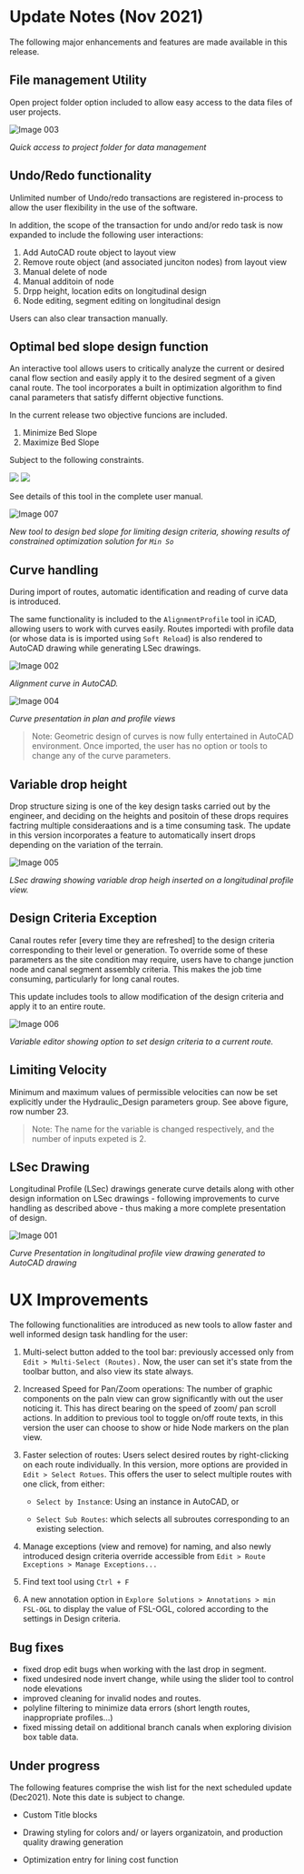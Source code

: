 # Update Notes (Nov 2021)

The following major enhancements and features are made available in this release.

## File management Utility

Open project folder option included to allow easy access to the data files of user projects.

![Image 003](https://user-images.githubusercontent.com/88286426/140335886-6ab2310c-44b1-484b-9cc6-082a12a2cd2c.png)

*Quick access to project folder for data management*

## Undo/Redo functionality

Unlimited number of Undo/redo transactions are registered in-process to allow the user flexibility in the use of the software.

In addition, the scope of the transaction for undo and/or redo task is now expanded to include the following user interactions:

1. Add AutoCAD route object to layout view
2. Remove route object (and associated junciton nodes) from layout view
3. Manual delete of node
4. Manual additoin of node
5. Drpp height, location edits on longitudinal design
6. Node editing, segment editing on longitudinal design

Users can also clear transaction manually.

## Optimal bed slope design function

An interactive tool allows users to critically analyze the current or desired canal flow section and easily apply it to the desired segment of a given canal route. The tool incorporates a built in optimization algorithm to find canal parameters that satisfy differnt objective functions. 

In the current release two objective funcions are included.

1. Minimize Bed Slope
2. Maximize Bed Slope

Subject to the following constraints.

<img src="https://render.githubusercontent.com/render/math?math=v_{min}<=v<=v_{max}">

<img src="https://render.githubusercontent.com/render/math?math=\Tau <= \Tau_{max}">

See details of this tool in the complete user manual.

![Image 007](https://user-images.githubusercontent.com/88286426/140336164-1c00e855-7b1a-47d4-96ac-e7d6f5e6cf33.png)

*New tool to design bed slope for limiting design criteria, showing results of constrained optimization solution for `Min So`*

## Curve handling

During import of routes, automatic identification and reading of curve data is introduced. 

The same functionality is included to the  `AlignmentProfile` tool in iCAD, allowing users to work with curves easily. Routes importedi with profile data (or whose data is is imported using `Soft Reload`) is also rendered to AutoCAD drawing while generating LSec drawings.

![Image 002](https://user-images.githubusercontent.com/88286426/140336241-8026c0d6-e85f-45cd-b946-6c70d1999bdb.png)

*Alignment curve in AutoCAD.*

![Image 004](https://user-images.githubusercontent.com/88286426/140336281-8e3e889f-7a8f-42ad-9ec5-48cbe906fa51.png)

*Curve presentation in plan and profile views*

> Note: Geometric design of curves is now fully entertained in AutoCAD environment. Once imported, the user has no option or tools to change any of the curve parameters.

## Variable drop height

Drop structure sizing is one of the key design tasks carried out by the engineer, and deciding on the heights and positoin of these drops requires factring multiple consideraations and is a time consuming task. The update in this version incorporates a feature to automatically insert drops depending on the variation of the terrain.

![Image 005](https://user-images.githubusercontent.com/88286426/140336347-dd63382e-8f5d-49b1-9209-86dd6dc3cb52.png)

*LSec drawing showing variable drop heigh inserted on a longitudinal profile view.*

## Design Criteria Exception

Canal routes refer [every time they are refreshed] to the design criteria corresponding to their level or generation. To override some of these parameters as the site condition may require, users have to change junction node and canal segment assembly criteria. This makes the job time consuming, particularly for long canal routes.

This update includes tools to allow modification of the design criteria and apply it to an entire route.

![Image 006](https://user-images.githubusercontent.com/88286426/140336385-a6745b28-8943-4976-ba53-b3593ff9c5b6.png)

*Variable editor showing option to set design criteria to a current route.*



## Limiting Velocity

Minimum and maximum values of permissible velocities can now be set explicitly under the Hydraulic_Design parameters group. See above figure, row number 23.

> Note: The name for the variable is changed respectively, and the number of inputs expeted is 2.



## LSec Drawing

Longitudinal Profile (LSec) drawings generate curve details along with other design information on LSec drawings  - following improvements to curve handling as described above - thus making a more complete presentation of design.

![Image 001](https://user-images.githubusercontent.com/88286426/140336407-5a6fa731-e200-4263-bfa1-3870f6c8b25a.png)

*Curve Presentation in longitudinal profile view drawing generated to AutoCAD drawing*



# UX Improvements

The following functionalities are introduced as new tools to allow faster and well informed design task handling for the user:

1. Multi-select button added to the tool bar: previously accessed only from `Edit > Multi-Select (Routes).` Now, the user can set it's state from the toolbar button, and also view its state always.

2. Increased Speed for Pan/Zoom operations: The number of graphic components on the paln view can grow significantly with out the user noticing it. This has direct bearing on the speed of zoom/ pan scroll actions. In addition to previous tool to toggle on/off route texts, in this version the user can choose to show or hide Node markers on the plan view.

3. Faster selection of routes: Users select desired routes by right-clicking on each route individually. In this version, more options are provided in `Edit > Select Rotues`. This offers the user to select multiple routes with one click, from either:
   
   - `Select by Instanc`e: Using an instance in AutoCAD, or
   
   - `Select Sub Routes`: which selects all subroutes corresponding to an existing selection.
   
   

4. Manage exceptions (view and remove) for naming, and also newly introduced design criteria override accessible from `Edit > Route Exceptions > Manage Exceptions...`

5. Find text tool using `Ctrl + F`

6. A new annotation option in `Explore Solutions > Annotations > min FSL-OGL`  to display the value of FSL-OGL, colored according to the settings in Design criteria.
   
   



## Bug fixes

- fixed drop edit bugs when working with the last drop in segment.
- fixed undesired node invert change, while using the slider tool to control node elevations
- improved cleaning for invalid nodes and routes.
- polyline filtering to minimize data errors (short length routes, inappropriate profiles...)
- fixed missing detail on additional branch canals when exploring division box table data.
  
   

## Under progress

The following features comprise the wish list for the next scheduled update (Dec2021). Note this date is subject to change.

* Custom Title blocks

* Drawing styling for colors and/ or layers organizatoin, and production quality drawing generation

* Optimization entry for lining cost function

